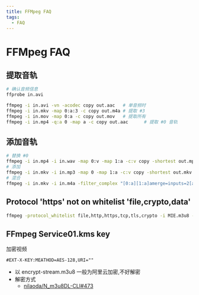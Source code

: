 ```yaml
---
title: FFMpeg FAQ
tags:
  - FAQ
---
```


# FFMpeg FAQ

## 提取音轨

```bash
# 确认音频信息
ffprobe in.avi

ffmpeg -i in.avi -vn -acodec copy out.aac   # 单音频时
ffmpeg -i in.mkv -map 0:a:3 -c copy out.m4a # 提取 #3
ffmpeg -i in.mov -map 0:a -c copy out.mov   # 提取所有
ffmpeg -i in.mp4 -q:a 0 -map a -c copy out.aac      # 提取 #0 音轨
```

## 添加音轨

```bash
# 替换 #0
ffmpeg -i in.mp4 -i in.wav -map 0:v -map 1:a -c:v copy -shortest out.mp4
# 添加
ffmpeg -i in.mkv -i in.mp3 -map 0 -map 1:a -c:v copy -shortest out.mkv
# 混合
ffmpeg -i in.mkv -i in.m4a -filter_complex "[0:a][1:a]amerge=inputs=2[a]" -map 0:v -map "[a]" -c:v copy -ac 2 -shortest out.mkv
```

## Protocol 'https' not on whitelist 'file,crypto,data'

```bash
ffmpeg -protocol_whitelist file,http,https,tcp,tls,crypto -i MIE.m3u8 -c copy -bsf:a aac_adtstoasc MIE.mp4
```

## FFmpeg Service01.kms key

加密视频

```m3u8
#EXT-X-KEY:MEATHOD=AES-128,URI=""
```

- 以 encrypt-stream.m3u8 一般为阿里云加密,不好解密
- 解密方式
  - [nilaoda/N_m3u8DL-CLI#473](https://github.com/nilaoda/N_m3u8DL-CLI/issues/473)

